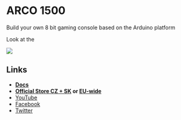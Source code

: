 # ARCO 1500

Build your own 8 bit gaming console based on the Arduino platform

Look at the 

![](https://github.com/MichalSkoula/arco-1500/blob/master/assets/arco_rectangle.jpg)

## Links
* **[Docs](https://github.com/MichalSkoula/arco-1500/wiki)**
* **[Official Store CZ + SK](https://www.bastlime.eu/c/36616-sady) or [EU-wide](https://www.shop.arco1500.com/)**
* [YouTube](https://www.youtube.com/playlist?list=PLZWNQlcHslXWuSwxoAaJYrSB9fYc1FXUI)
* [Facebook](https://www.facebook.com/bastlime/)
* [Twitter](https://twitter.com/MichalSkoula)
